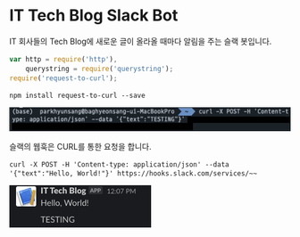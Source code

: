 # IT Tech Blog Slack Bot 
IT 회사들의 Tech Blog에 새로운 글이 올라올 때마다 알림을 주는 슬랙 봇입니다.

```javascript
var http = require('http'),
    querystring = require('querystring');
require('request-to-curl');
```

```shell script
npm install request-to-curl --save
```

![CURL를 통한 웹훅](./image/curl-to-slack.png)

슬랙의 웹훅은 CURL를 통한 요청을 합니다.  

```shell script
curl -X POST -H 'Content-type: application/json' --data '{"text":"Hello, World!"}' https://hooks.slack.com/services/~~
```

![슬랙 출력](./image/slack-print.png)

